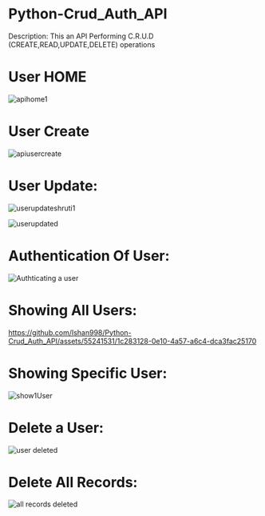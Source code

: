 # Python-Crud_Auth_API
Description:
This an API Performing C.R.U.D (CREATE,READ,UPDATE,DELETE) operations 
# User HOME
![apihome1](https://github.com/Ishan998/Python-Crud_Auth_API/assets/55241531/886205e1-bb50-4ccc-9e91-6c86fc4056f9)

# User Create
![apiusercreate](https://github.com/Ishan998/Python-Crud_Auth_API/assets/55241531/ba1d1af0-a416-4665-aef3-5f59944952b0)

# User Update:
![userupdateshruti1](https://github.com/Ishan998/Python-Crud_Auth_API/assets/55241531/900b923c-933d-48f3-bf33-4538bc821b11)
 
![userupdated](https://github.com/Ishan998/Python-Crud_Auth_API/assets/55241531/3caf5810-769f-4344-991e-9c70bb199b39)

# Authentication Of User:
![Authticating a user](https://github.com/Ishan998/Python-Crud_Auth_API/assets/55241531/829afc3b-e8d9-4aab-8ac2-cdda9e678629)


# Showing All Users:

https://github.com/Ishan998/Python-Crud_Auth_API/assets/55241531/1c283128-0e10-4a57-a6c4-dca3fac25170

# Showing Specific User:

![show1User](https://github.com/Ishan998/Python-Crud_Auth_API/assets/55241531/192aba77-902c-4867-9322-1824f6e26edb)

# Delete a User:
![user deleted](https://github.com/Ishan998/Python-Crud_Auth_API/assets/55241531/63ef330c-7b7f-4324-bfa0-bc533ca94648)

# Delete All Records:

![all records deleted](https://github.com/Ishan998/Python-Crud_Auth_API/assets/55241531/f3de3528-63ee-4a01-b27b-41442353b920)
